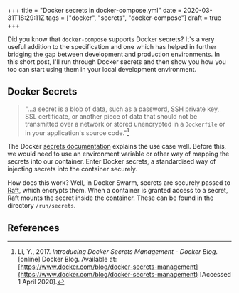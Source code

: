 +++
title = "Docker secrets in docker-compose.yml"
date = 2020-03-31T18:29:11Z
tags = ["docker", "secrets", "docker-compose"]
draft = true
+++

Did you know that `docker-compose` supports Docker secrets? It's a very useful addition to the specification and one which has helped in further bridging the gap between development and production environments. In this short post, I'll run through Docker secrets and then show you how you too can start using them in your local development environment.

## Docker Secrets

> "…a secret is a blob of data, such as a password, SSH private key, SSL certificate, or another piece of data that should not be transmitted over a network or stored unencrypted in a `Dockerfile` or in your application's source code."[^1]

The Docker [secrets documentation](https://docs.docker.com/engine/swarm/secrets) explains the use case well. Before this, we would need to use an environment variable or other way of mapping the secrets into our container. Enter Docker secrets, a standardised way of injecting secrets into the container securely.

How does this work? Well, in Docker Swarm, secrets are securely passed to [Raft](https://raft.github.io), which encrypts them. When a container is granted access to a secret, Raft mounts the secret inside the container. These can be found in the directory `/run/secrets`.

## References

[^1]: Li, Y., 2017. _Introducing Docker Secrets Management - Docker Blog_. [online] Docker Blog. Available at: [https://www.docker.com/blog/docker-secrets-management](https://www.docker.com/blog/docker-secrets-management) [Accessed 1 April 2020].